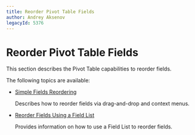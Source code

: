 ```yaml
---
title: Reorder Pivot Table Fields
author: Andrey Aksenov
legacyId: 5376
---
```

# Reorder Pivot Table Fields
This section describes the Pivot Table capabilities to reorder fields.

The following topics are available:
* [Simple Fields Reordering](reorder-fields/simple-fields-reordering.md)
	
	Describes how to reorder fields via drag-and-drop and context menus.
* [Reorder Fields Using a Field List](reorder-fields/reorder-fields-using-a-field-list.md)
	
	Provides information on how to use a Field List to reorder fields.